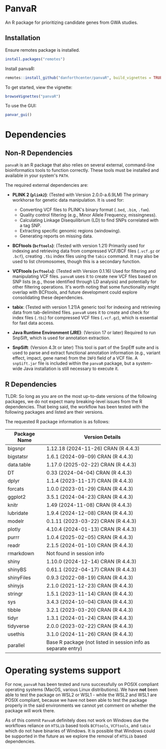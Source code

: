 # PanvaR

An R package for prioritizing candidate genes from GWA studies. 


## Installation 

Ensure remotes package is installed. 
``` r
install.packages("remotes")
```

Install panvaR:
``` r
remotes::install_github("danforthcenter/panvaR", build_vignettes = TRUE)
```

To get started, view the vignette:
```r
browseVignettes("panvaR")
```

To use the GUI:
```r
panvar_gui()
```
# Dependencies

## Non-R Dependencies

`panvaR` is an R package that also relies on several external, command-line bioinformatics tools to function correctly. These tools must be installed and available in your system's `PATH`.

The required external dependencies are:

*   **PLINK 2 (`plink2`)**: (Tested with Version 2.0.0-a.6.9LM) The primary workhorse for genetic data manipulation. It is used for:
    *   Converting VCF files to PLINK's binary format (`.bed`, `.bim`, `.fam`).
    *   Quality control filtering (e.g., Minor Allele Frequency, missingness).
    *   Calculating Linkage Disequilibrium (LD) to find SNPs correlated with a tag SNP.
    *   Extracting specific genomic regions (windowing).
    *   Generating reports on missing data.

*   **BCFtools (`bcftools`)**: (Tested with version 1.21) Primarily used for indexing and retrieving data from compressed VCF/BCF files (`.vcf.gz` or `.bcf`), creating `.tbi` index files using the `tabix` command.  It may also be used to list chromosomes, though this is a secondary function.

*   **VCFtools (`vcftools`)**: (Tested with Version 0.1.16) Used for filtering and manipulating VCF files. `panvaR` uses it to create new VCF files based on SNP lists (e.g., those identified through LD analysis) and potentially for other filtering operations. It's worth noting that some functionality might overlap with BCFtools, and future development could explore consolidating these dependencies.

*   **tabix**: (Tested with version 1.21)A generic tool for indexing and retrieving data from tab-delimited files. `panvaR` uses it to create and check for index files (`.tbi`) for compressed VCF files (`.vcf.gz`), which is essential for fast data access.

*   **Java Runtime Environment (JRE)**: (Version 17 or later) Required to run SnpSift, which is used for annotation extraction.

*   **SnpSift**: (Version 4.3t or later) This tool is part of the SnpEff suite and is used to parse and extract functional annotation information (e.g., variant effect, impact, gene name) from the `INFO` field of a VCF file. A `snpSift.jar` file is included within the `panvaR` package, but a system-wide Java installation is still necessary to execute it.

## R Dependencies

TLDR: So long as you are on the most up-to-date versions of the following packages, we do not expect many breaking-level issues from the R dependencies. That being said, the workflow has been tested with the following packages and listed are their versions.

The requested R package information is as follows:

| Package Name | Version Details |
|---|---|
| bigsnpr | 1.12.18 (2024-11-26) CRAN (R 4.4.3) |
| bigstatsr | 1.6.1 (2024-09-09) CRAN (R 4.4.3) |
| data.table | 1.17.0 (2025-02-22) CRAN (R 4.4.3) |
| DT | 0.33 (2024-04-04) CRAN (R 4.4.3) |
| dplyr | 1.1.4 (2023-11-17) CRAN (R 4.4.3) |
| forcats | 1.0.0 (2023-01-29) CRAN (R 4.4.3) |
| ggplot2 | 3.5.1 (2024-04-23) CRAN (R 4.4.3) |
| knitr | 1.49 (2024-11-08) CRAN (R 4.4.3) |
| lubridate | 1.9.4 (2024-12-08) CRAN (R 4.4.3) |
| modelr | 0.1.11 (2023-03-22) CRAN (R 4.4.3) |
| plotly | 4.10.4 (2024-01-13) CRAN (R 4.4.3) |
| purrr | 1.0.4 (2025-02-05) CRAN (R 4.4.3) |
| readr | 2.1.5 (2024-01-10) CRAN (R 4.4.3) |
| rmarkdown | Not found in session info |
| shiny | 1.10.0 (2024-12-14) CRAN (R 4.4.3) |
| shinyBS | 0.61.1 (2022-04-17) CRAN (R 4.4.3) |
| shinyFiles | 0.9.3 (2022-08-19) CRAN (R 4.4.3) |
| shinyjs | 2.1.0 (2021-12-23) CRAN (R 4.4.3) |
| stringr | 1.5.1 (2023-11-14) CRAN (R 4.4.3) |
| sys | 3.4.3 (2024-10-04) CRAN (R 4.4.3) |
| tibble | 3.2.1 (2023-03-20) CRAN (R 4.4.3) |
| tidyr | 1.3.1 (2024-01-24) CRAN (R 4.4.3) |
| tidyverse | 2.0.0 (2023-02-22) CRAN (R 4.4.3) |
| usethis | 3.1.0 (2024-11-26) CRAN (R 4.4.3) |
| parallel | Base R package (not listed in session info as separate entry) |

# Operating systems support

For now, `panvaR` has been tested and runs successfully on POSIX compliant operating systems (MacOS, various Linux distributions). We have **not** been able to test the package on WSL2 or WSL1 - while the WSL2 and WSL1 are POSIX compliant, because we have not been able to test the package properly in the said environments we cannot yet comment on whether the package will work there.

As of this commit `PanvaR` definitely does not work on Windows due the workflows reliance on `HTSLib` based tools `BCFtools`, `VCFtools`, and `tabix` which do not have binaries of Windows. It is possible that Windows could be supported in the future as we explore the removal of `HTSLib` based dependencies.
